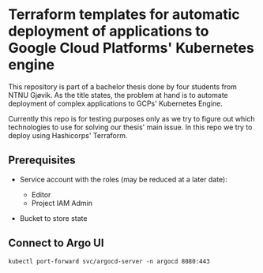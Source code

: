 # Terraform templates for automatic deployment of applications to Google Cloud Platforms' Kubernetes engine

This repository is part of a bachelor thesis done by four students from NTNU Gjøvik. As the title states, the problem at hand is to automate deployment of complex applications to GCPs' Kubernetes Engine.

Currently this repo is for testing purposes only as we try to figure out which technologies to use for solving our thesis' main issue. In this repo we try to deploy using Hashicorps' Terraform.

## Prerequisites

- Service account with the roles (may be reduced at a later date):
    - Editor
    - Project IAM Admin

- Bucket to store state

## Connect to Argo UI
```kubectl port-forward svc/argocd-server -n argocd 8080:443```